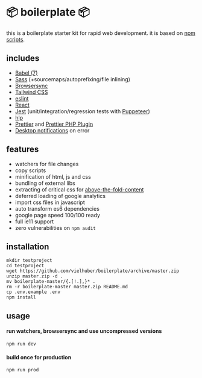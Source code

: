 # 📦 boilerplate 📦

this is a boilerplate starter kit for rapid web development. it is based on [npm scripts](https://docs.npmjs.com/misc/scripts).

## includes

-   [Babel (7)](https://babeljs.io)
-   [Sass](http://sass-lang.com) (+sourcemaps/autoprefixing/file inlining)
-   [Browsersync](https://www.browsersync.io)
-   [Tailwind CSS](https://tailwindcss.com/)
-   [eslint](https://eslint.org)
-   [React](https://reactjs.org)
-   [Jest](https://github.com/facebook/jest) (unit/integration/regression tests with [Puppeteer](https://github.com/smooth-code/jest-puppeteer))
-   [hlp](https://github.com/vielhuber/hlp)
-   [Prettier](https://github.com/prettier/prettier) and [Prettier PHP Plugin](https://github.com/prettier/plugin-php)
-   [Desktop notifications](https://github.com/micromata/cli-error-notifier) on error

## features

-   watchers for file changes
-   copy scripts
-   minification of html, js and css
-   bundling of external libs
-   extracting of critical css for [above-the-fold-content](https://developers.google.com/speed/docs/insights/PrioritizeVisibleContent)
-   deferred loading of google analytics
-   import css files in javascript
-   auto transform es6 dependencies
-   google page speed 100/100 ready
-   full ie11 support
-   zero vulnerabilities on `npm audit`

## installation

```
mkdir testproject
cd testproject
wget https://github.com/vielhuber/boilerplate/archive/master.zip
unzip master.zip -d .
mv boilerplate-master/{.[!.],}* .
rm -r boilerplate-master master.zip README.md
cp .env.example .env
npm install
```

## usage

#### run watchers, browsersync and use uncompressed versions

```
npm run dev
```

#### build once for production

```
npm run prod
```